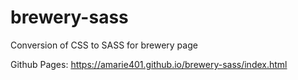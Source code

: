 # brewery-sass
Conversion of CSS to SASS for brewery page

Github Pages: https://amarie401.github.io/brewery-sass/index.html
